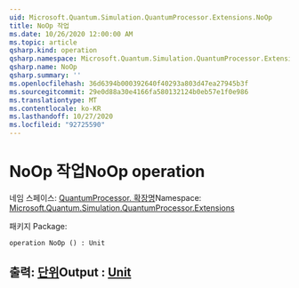 ```yaml
---
uid: Microsoft.Quantum.Simulation.QuantumProcessor.Extensions.NoOp
title: NoOp 작업
ms.date: 10/26/2020 12:00:00 AM
ms.topic: article
qsharp.kind: operation
qsharp.namespace: Microsoft.Quantum.Simulation.QuantumProcessor.Extensions
qsharp.name: NoOp
qsharp.summary: ''
ms.openlocfilehash: 36d6394b000392640f40293a803d47ea27945b3f
ms.sourcegitcommit: 29e0d88a30e4166fa580132124b0eb57e1f0e986
ms.translationtype: MT
ms.contentlocale: ko-KR
ms.lasthandoff: 10/27/2020
ms.locfileid: "92725590"
---
```

# <a name="noop-operation"></a><span data-ttu-id="45caf-102">NoOp 작업</span><span class="sxs-lookup"><span data-stu-id="45caf-102">NoOp operation</span></span>

<span data-ttu-id="45caf-103">네임 스페이스: [QuantumProcessor. 확장명](xref:Microsoft.Quantum.Simulation.QuantumProcessor.Extensions)</span><span class="sxs-lookup"><span data-stu-id="45caf-103">Namespace: [Microsoft.Quantum.Simulation.QuantumProcessor.Extensions](xref:Microsoft.Quantum.Simulation.QuantumProcessor.Extensions)</span></span>

<span data-ttu-id="45caf-104">패키지 [](https://nuget.org/packages/)</span><span class="sxs-lookup"><span data-stu-id="45caf-104">Package: [](https://nuget.org/packages/)</span></span>




```qsharp
operation NoOp () : Unit
```


## <a name="output--unit"></a><span data-ttu-id="45caf-105">출력: [단위](xref:microsoft.quantum.lang-ref.unit)</span><span class="sxs-lookup"><span data-stu-id="45caf-105">Output : [Unit](xref:microsoft.quantum.lang-ref.unit)</span></span>

